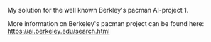 My solution for the well known Berkley's pacman AI-project 1. 

More information on Berkeley's pacman project can be found here: https://ai.berkeley.edu/search.html
